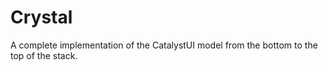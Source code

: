 # Crystal
A complete implementation of the CatalystUI model from the bottom to the top of the stack.
